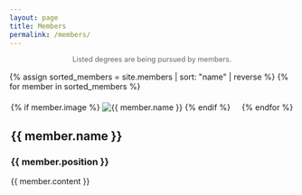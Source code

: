 ```yaml
---
layout: page
title: Members
permalink: /members/
---
```


<div style="text-align: center; font-size: 0.9em; color: #666; margin-bottom: 15px;">
  Listed degrees are being pursued by members.
</div>

<div style="display: flex; flex-wrap: wrap; justify-content: center; gap: 20px;">
  {% assign sorted_members = site.members | sort: "name" | reverse %}
  {% for member in sorted_members %}
    <div class="member-card">
      {% if member.image %}
        <img src="{{ member.image | relative_url }}" alt="{{ member.name }}" class="member-image">
      {% endif %}
      <h2>{{ member.name }}</h2>
      <h3>{{ member.position }}</h3>
      {{ member.content }}
    </div>
  {% endfor %}
</div>